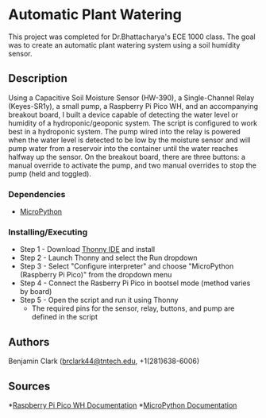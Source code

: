 # Automatic Plant Watering

This project was completed for Dr.Bhattacharya's ECE 1000 class. The goal was to create an automatic plant watering system using a soil humidity sensor.

## Description

Using a Capacitive Soil Moisture Sensor (HW-390), a Single-Channel Relay (Keyes-SR1y), a small pump, a Raspberry Pi Pico WH, and an accompanying breakout board, I built a device capable of detecting the water level or humidity of a hydroponic/geoponic system. The script is configured to work best in a hydroponic system. The pump wired into the relay is powered when the water level is detected to be low by the moisture sensor and will pump water from a reservoir into the container until the water reaches halfway up the sensor. On the breakout board, there are three buttons: a manual override to activate the pump, and two manual overrides to stop the pump (held and toggled).

### Dependencies

* [MicroPython](https://micropython.org/)

### Installing/Executing

* Step 1 - Download [Thonny IDE](https://thonny.org/) and install
* Step 2 - Launch Thonny and select the Run dropdown
* Step 3 - Select "Configure interpreter" and choose "MicroPython (Raspberry Pi Pico)" from the dropdown menu
* Step 4 - Connect the Rasberry Pi Pico in bootsel mode (method varies by board)
* Step 5 - Open the script and run it using Thonny
  * The required pins for the sensor, relay, buttons, and pump are defined in the script

## Authors

Benjamin Clark (brclark44@tntech.edu, +1(281)638-6006)

## Sources

*[Raspberry Pi Pico WH Documentation](https://www.raspberrypi.com/documentation/microcontrollers/raspberry-pi-pico.html)
*[MicroPython Documentation](https://docs.micropython.org/en/latest/)
